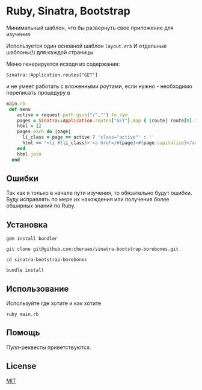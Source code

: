 # Ruby, Sinatra, Bootstrap

Минимальный шаблон, что бы развернуть свое приложение для изучения

Используется один основной шаблон ```layout.erb```
И отдельные шаблоны(!) для каждой страницы

Меню генерируется исходя из содержания:

```Sinatra::Application.routes["GET"]```

и не
умеет работать с вложенными роутами, если нужно - необходимо переписать процедуру
 в
```ruby
main.rb
 def menu
    active = request.path.gsub("/","").to_sym
    pages = Sinatra::Application.routes["GET"].map { |route| route[0].to_s.gsub("/","").to_sym}
    html = []
    pages.each do |page|
      li_class = page == active ? 'class="active"' : ''
      html << "<li #{li_class}> <a href=/#{page}>#{page.capitalize}</a></li>"
    end
    html.join
  end
```
## Ошибки
  Так как я только в начале пути изучения, то обязательно будут ошибки.
  Буду исправлять по мере их нахождения или получения более обширных знаний по Ruby.

## Установка
```gem install bundler```

```git clone git@github.com:cheraax/sinatra-bootstrap-borebones.git```

```cd sinatra-bootstrap-borebones```

```bundle install```


## Использование
  Используйте где хотите и как хотите

  ```ruby main.rb```

## Помощь
  Пулл-реквесты приветствуются.

## License
  [MIT](https://choosealicense.com/licenses/mit/)
